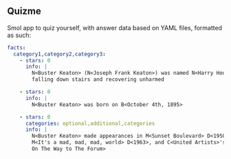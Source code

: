 ## Quizme

Smol app to quiz yourself, with answer data based on YAML files, formatted as such:

```yaml
facts:
  category1,category2,category3:
    - stars: 0
      info: |
        N<Buster Keaton> (N<Joseph Frank Keaton>) was named N<Harry Houdini> as such after 
        falling down stairs and recovering unharmed

    - stars: 0
      info: |
        N<Buster Keaton> was born on B<October 4th, 1895>

    - stars: 0
      categories: optional,additional,categories
      info: |
        N<Buster Keaton> made appearances in M<Sunset Boulevard> D<1950>, C<United Artists>'s
        M<It's a mad, mad, mad, world> D<1963>, and C<United Artists>'s M<A funny Thing Happened
        On The Way to The Forum>
```

